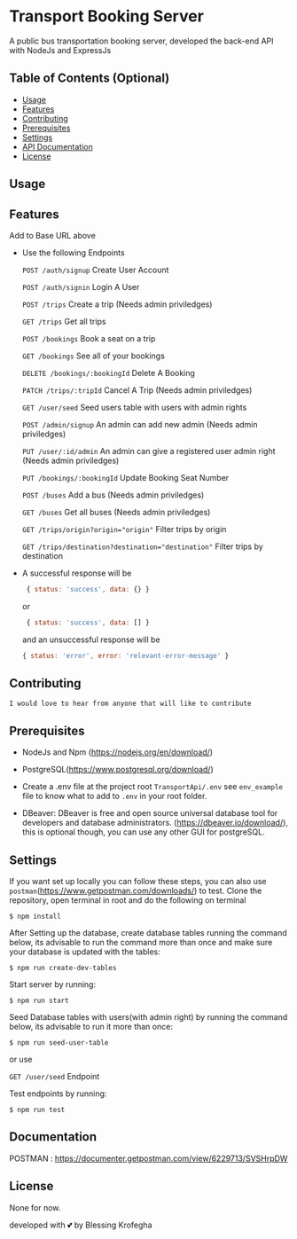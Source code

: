 # Transport Booking Server
A public bus transportation booking server, developed the back-end API with NodeJs and ExpressJs

## Table of Contents (Optional)

- [Usage](#usage)
- [Features](#features)
- [Contributing](#contributing)
- [Prerequisites](#prerequisites)
- [Settings](#settings)
- [API Documentation](#documentation)
- [License](#license)


## Usage


## Features
   Add to Base URL above

- Use the following Endpoints

    `POST /auth/signup` Create User Account

    `POST /auth/signin` Login A User

    `POST /trips` Create a trip (Needs admin priviledges)

    `GET /trips` Get all trips

    `POST /bookings` Book a seat on a trip

    `GET /bookings` See all of your bookings

    `DELETE /bookings/:bookingId` Delete A Booking

    `PATCH /trips/:tripId` Cancel A Trip (Needs admin priviledges)

    `GET /user/seed` Seed users table with users with admin rights

    `POST /admin/signup` An admin can add new admin (Needs admin priviledges)

    `PUT /user/:id/admin` An admin can give a registered user admin right (Needs admin priviledges)

    `PUT /bookings/:bookingId` Update Booking Seat Number

    `POST /buses` Add a bus (Needs admin priviledges)

    `GET /buses` Get all buses (Needs admin priviledges)

    `GET /trips/origin?origin="origin"` Filter trips by origin

    `GET /trips/destination?destination="destination"` Filter trips by destination


- A successful response will be

     ```javascript
      { status: 'success', data: {} }
     ```
     or

     ```javascript
      { status: 'success', data: [] }
     ```

  and an unsuccessful response will be

     ```javascript
     { status: 'error', error: '​relevant-error-message' }
     ```

## Contributing
    I would love to hear from anyone that will like to contribute

## Prerequisites
- NodeJs and Npm (https://nodejs.org/en/download/)

- PostgreSQL(https://www.postgresql.org/download/)

- Create a .env file at the project root `TransportApi/.env` see `env_example` file to know what to add to `.env` in your root folder.

- DBeaver: DBeaver is free and open source universal database tool for developers and database administrators.
  (https://dbeaver.io/download/), this is optional though, you can use any other GUI for postgreSQL.

## Settings
  If you want set up locally you can follow these steps, you can also use `postman`(https://www.getpostman.com/downloads/) to test. Clone the repository, open terminal in root and do the following on terminal

   ```shell
   $ npm install
   ```
   After Setting up the database, create database tables running the command below, its advisable to run the command more than once and make sure your database is updated with the tables:

   ```shell
   $ npm run create-dev-tables
   ```
   Start server by running:

   ```shell
   $ npm run start
   ```
   Seed Database tables with users(with admin right) by running the command below, its advisable to run it more than once:

   ```shell
   $ npm run seed-user-table
   ```
   or use 

   `GET /user/seed` Endpoint

   Test endpoints by running:
   ```shell
   $ npm run test
   ```
## Documentation
   POSTMAN : https://documenter.getpostman.com/view/6229713/SVSHrpDW

## License
   None for now.

developed with 💕 by Blessing Krofegha